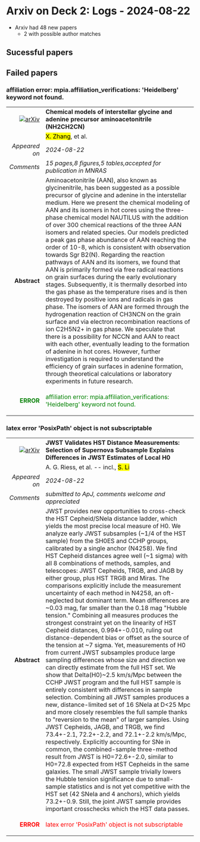 # Arxiv on Deck 2: Logs - 2024-08-22

* Arxiv had 48 new papers
    * 2 with possible author matches

## Sucessful papers

## Failed papers

### affiliation error: mpia.affiliation_verifications: 'Heidelberg' keyword not found. 


|||
|---:|:---|
| [![arXiv](https://img.shields.io/badge/arXiv-2408.11776-b31b1b.svg)](https://arxiv.org/abs/2408.11776) | **Chemical models of interstellar glycine and adenine precursor aminoacetonitrile (NH2CH2CN)**  |
|| <mark>X. Zhang</mark>, et al. |
|*Appeared on*| *2024-08-22*|
|*Comments*| *15 pages,8 figures,5 tables,accepted for publication in MNRAS*|
|**Abstract**|            Aminoacetonitrile (AAN), also known as glycinenitrile, has been suggested as a possible precursor of glycine and adenine in the interstellar medium. Here we present the chemical modeling of AAN and its isomers in hot cores using the three-phase chemical model NAUTILUS with the addition of over 300 chemical reactions of the three AAN isomers and related species. Our models predicted a peak gas phase abundance of AAN reaching the order of 10-8, which is consistent with observation towards Sgr B2(N). Regarding the reaction pathways of AAN and its isomers, we found that AAN is primarily formed via free radical reactions on grain surfaces during the early evolutionary stages. Subsequently, it is thermally desorbed into the gas phase as the temperature rises and is then destroyed by positive ions and radicals in gas phase. The isomers of AAN are formed through the hydrogenation reaction of CH3NCN on the grain surface and via electron recombination reactions of ion C2H5N2+ in gas phase. We speculate that there is a possibility for NCCN and AAN to react with each other, eventually leading to the formation of adenine in hot cores. However, further investigation is required to understand the efficiency of grain surfaces in adenine formation, through theoretical calculations or laboratory experiments in future research.         |
|<p style="color:green"> **ERROR** </p>| <p style="color:green">affiliation error: mpia.affiliation_verifications: 'Heidelberg' keyword not found.</p> |

### latex error 'PosixPath' object is not subscriptable 


|||
|---:|:---|
| [![arXiv](https://img.shields.io/badge/arXiv-2408.11770-b31b1b.svg)](https://arxiv.org/abs/2408.11770) | **JWST Validates HST Distance Measurements: Selection of Supernova Subsample Explains Differences in JWST Estimates of Local H0**  |
|| A. G. Riess, et al. -- incl., <mark>S. Li</mark> |
|*Appeared on*| *2024-08-22*|
|*Comments*| *submitted to ApJ, comments welcome and appreciated*|
|**Abstract**|            JWST provides new opportunities to cross-check the HST Cepheid/SNeIa distance ladder, which yields the most precise local measure of H0. We analyze early JWST subsamples (~1/4 of the HST sample) from the SH0ES and CCHP groups, calibrated by a single anchor (N4258). We find HST Cepheid distances agree well (~1 sigma) with all 8 combinations of methods, samples, and telescopes: JWST Cepheids, TRGB, and JAGB by either group, plus HST TRGB and Miras. The comparisons explicitly include the measurement uncertainty of each method in N4258, an oft-neglected but dominant term. Mean differences are ~0.03 mag, far smaller than the 0.18 mag "Hubble tension." Combining all measures produces the strongest constraint yet on the linearity of HST Cepheid distances, 0.994+-0.010, ruling out distance-dependent bias or offset as the source of the tension at ~7 sigma. Yet, measurements of H0 from current JWST subsamples produce large sampling differences whose size and direction we can directly estimate from the full HST set. We show that Delta(H0)~2.5 km/s/Mpc between the CCHP JWST program and the full HST sample is entirely consistent with differences in sample selection. Combining all JWST samples produces a new, distance-limited set of 16 SNeIa at D<25 Mpc and more closely resembles the full sample thanks to "reversion to the mean" of larger samples. Using JWST Cepheids, JAGB, and TRGB, we find 73.4+-2.1, 72.2+-2.2, and 72.1+-2.2 km/s/Mpc, respectively. Explicitly accounting for SNe in common, the combined-sample three-method result from JWST is H0=72.6+-2.0, similar to H0=72.8 expected from HST Cepheids in the same galaxies. The small JWST sample trivially lowers the Hubble tension significance due to small-sample statistics and is not yet competitive with the HST set (42 SNeIa and 4 anchors), which yields 73.2+-0.9. Still, the joint JWST sample provides important crosschecks which the HST data passes.         |
|<p style="color:red"> **ERROR** </p>| <p style="color:red">latex error 'PosixPath' object is not subscriptable</p> |

